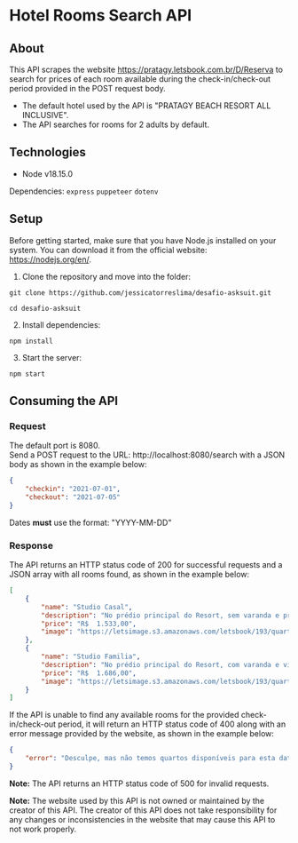 # Hotel Rooms Search API

## About

This API scrapes the website https://pratagy.letsbook.com.br/D/Reserva to search for prices of each room available during the check-in/check-out period provided in the POST request body.

* The default hotel used by the API is "PRATAGY BEACH RESORT ALL INCLUSIVE".
* The API searches for rooms for 2 adults by default.

## Technologies
* Node v18.15.0  

Dependencies: `express` `puppeteer` `dotenv`

## Setup

Before getting started, make sure that you have Node.js installed on your system. You can download it from the official website: https://nodejs.org/en/.

1. Clone the repository and move into the folder:
```
git clone https://github.com/jessicatorreslima/desafio-asksuit.git
```
```
cd desafio-asksuit
```

2. Install dependencies:
```
npm install
```

3. Start the server:
```
npm start
```

## Consuming the API

### Request
The default port is 8080.  
Send a POST request to the URL: http://localhost:8080/search with a JSON body as shown in the example below:

```JSON
{
    "checkin": "2021-07-01", 
    "checkout": "2021-07-05"
}
```
Dates <b>must</b> use the format: "YYYY-MM-DD"

### Response

The API returns an HTTP status code of 200 for successful requests and a JSON array with all rooms found, as shown in the example below:

```JSON
[
    {
        "name": "Studio Casal",
        "description": "No prédio principal do Resort, sem varanda e próximo à recepção. Dispõe de uma cama de casal e uma cama de solteiro. Acomoda até 2 pessoas. Sem cama extra. Inclui ingressos do Pratagy Acqua Park*. All inclusive com serviço de buffet.",
        "price": "R$  1.533,00",
        "image": "https://letsimage.s3.amazonaws.com/letsbook/193/quartos/30/fotoprincipal.jpg"
    },
    {
        "name": "Studio Familia",
        "description": "No prédio principal do Resort, com varanda e vista para os jardins. Dispõe de uma cama de casal e uma cama de solteiro. Acomoda até 3 pessoas, nas opções de 1 adulto e 2 crianças (free até 12 anos) ou 2 adultos e 1 criança (free até 12 anos) ou 3 adultos. Sem cama extra. Inclui ingressos do Pratagy Acqua Park*. All inclusive com serviço de buffet.",
        "price": "R$  1.686,00",
        "image": "https://letsimage.s3.amazonaws.com/letsbook/193/quartos/31/fotoprincipal.jpg"
    }
]
```  

If the API is unable to find any available rooms for the provided check-in/check-out period, it will return an HTTP status code of 400 along with an error message provided by the website, as shown in the example below:

```JSON
{
    "error": "Desculpe, mas não temos quartos disponíveis para esta data. Que tal tentar uma nova busca para um período diferente?"
}
```

<b>Note:</b> The API returns an HTTP status code of 500 for invalid requests.

<b>Note:</b> The website used by this API is not owned or maintained by the creator of this API. The creator of this API does not take responsibility for any changes or inconsistencies in the website that may cause this API to not work properly.